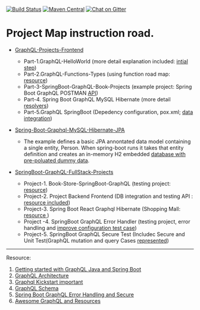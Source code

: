 [![Build Status](https://travis-ci.org/graphql-java-kickstart/graphql-spring-boot.svg?branch=master)](https://travis-ci.org/graphql-java-kickstart/graphql-spring-boot)
[![Maven Central](https://img.shields.io/maven-central/v/com.graphql-java-kickstart/graphql-spring-boot-starter.svg)](https://maven-badges.herokuapp.com/maven-central/com.graphql-java-kickstart/graphql-spring-boot-starter)
[![Chat on Gitter](https://badges.gitter.im/Join%20Chat.svg)](https://gitter.im/graphql-java-kickstart/Lobby)

# Project Map instruction road.   

   - [GraphQL-Projects-Frontend](https://github.com/Urunov/SpringBoot-GraphQL-FullStack-Projects/tree/master/GraphQL-Projects-Frontend)
      * Part-1.GraphQL-HelloWorld (more detail explanation included: [intial step](https://github.com/Urunov/SpringBoot-GraphQL-FullStack-Projects/tree/master/GraphQL-Projects-Frontend/Part-1.GraphQL-HelloWorld))
      * Part-2.GraphQL-Functions-Types (using function road map: [resource](https://github.com/Urunov/SpringBoot-GraphQL-FullStack-Projects/tree/master/GraphQL-Projects-Frontend/Part-2.GraphQL-Functions-Types))
      * Part-3-SpringBoot-GraphQL-Book-Projects (example project: Spring Boot GraphQL POSTMAN [API](https://github.com/Urunov/SpringBoot-GraphQL-FullStack-Projects/tree/master/GraphQL-Projects-Frontend/Part-3-SpringBoot-GraphQL-Book-Projects))
      * Part-4. Spring Boot GraphQL MySQL Hibernate (more detail [resolvers](https://github.com/Urunov/SpringBoot-GraphQL-FullStack-Projects/tree/master/GraphQL-Projects-Frontend/Part-4.SpringBoot-GraphQL-MySQL-Hibernate-Project))
      * Part-5.GraphQL SpringBoot (Depedency configuration, pox.xml; [data integration](https://github.com/Urunov/SpringBoot-GraphQL-FullStack-Projects/tree/master/GraphQL-Projects-Frontend/Part-5.GraphQL%20SpringBoot))
      
      
      
   - [Spring-Boot-Graphql-MySQL-Hibernate-JPA](https://github.com/Urunov/SpringBoot-GraphQL-FullStack-Projects/tree/master/Spring-Boot-Graphql-MySQL-Hibernate-JPA)
       * The example defines a basic JPA annontated data model containing a single entity, Person. When spring-boot runs it takes that entity definition and creates an in-memory H2 embedded [database with pre-poluated dummy data](https://github.com/Urunov/SpringBoot-GraphQL-FullStack-Projects/tree/master/Spring-Boot-Graphql-MySQL-Hibernate-JPA).
   
   - [SpringBoot-GraphQL-FullStack-Projects](https://github.com/Urunov/SpringBoot-GraphQL-FullStack-Projects/tree/master/SpringBoot-GraphQL-FullStack-Projects)
       * Project-1. Book-Store-SpringBoot-GraphQL (testing project: [resource](https://github.com/Urunov/SpringBoot-GraphQL-FullStack-Projects/tree/master/SpringBoot-GraphQL-FullStack-Projects/Project-1.%20Book-Store-SpringBoot-GraphQL))
       * Project-2. Project Backend Frontend (DB integration and testing API : [resource included](https://github.com/Urunov/SpringBoot-GraphQL-FullStack-Projects/tree/master/SpringBoot-GraphQL-FullStack-Projects/Project-2.%20Project%20Backend%20Frontend))
       * Project-3. Spring Boot React Graphql Hibernate (Shopping Mall: [resource ](https://github.com/Urunov/SpringBoot-GraphQL-FullStack-Projects/tree/master/SpringBoot-GraphQL-FullStack-Projects/Project-3.%20Spring%20Boot%20React%20Graphql%20Hibernate))
       * Project -4. SpringBoot GraphQL Error Handler (testing project, error handling and [improve configuration test case](https://github.com/Urunov/SpringBoot-GraphQL-FullStack-Projects/tree/master/SpringBoot-GraphQL-FullStack-Projects/Project-4.%20SpriungBoot%20GraphQL%20Error%20Handler))
       * Project-5. SpringBoot GraphQL Secure Test (Includec Secure and Unit Test(GraphQL mutation and query Cases [represented](https://github.com/Urunov/SpringBoot-GraphQL-FullStack-Projects/tree/master/SpringBoot-GraphQL-FullStack-Projects/Project-5.%20SpringBoot%20GraphQL%20Secure%20Test))

--------------------------


Resource: 
 1. [Getting started with GraphQL Java and Spring Boot](https://www.graphql-java.com/tutorials/getting-started-with-spring-boot/#try-out-the-api)
 2. [GraphQL Architecture](https://www.howtographql.com/basics/3-big-picture/)
 3. [Graphql Kickstart important](https://graphql-java-kickstart.com/tools/schema-definition/)
 4. [GraphQL Schema](https://www.tutorialspoint.com/graphql/graphql_schema.htm)
 5. [Spring Boot GraphQL Error Handling and Secure ](https://medium.com/@philippechampion58/testing-your-graphql-apis-in-a-spring-boot-app-9fe02ebccc35)
 6. [Awesome GraphQL and Resources](https://github.com/merapar/awesome-graphql)
